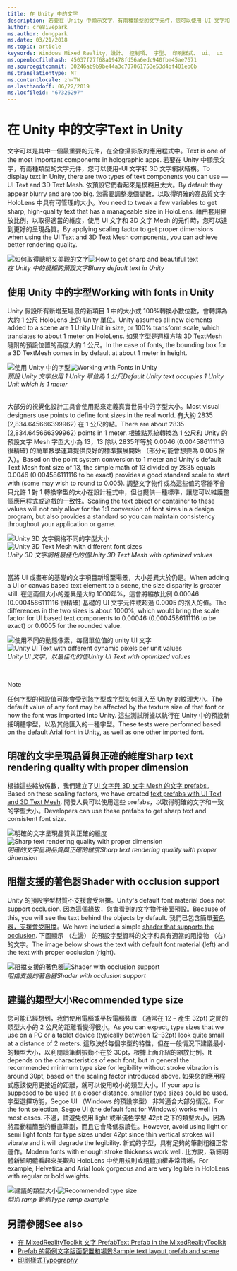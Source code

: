 ```yaml
---
title: 在 Unity 中的文字
description: 若要在 Unity 中顯示文字，有兩種類型的文字元件，您可以使用-UI 文字和 3D 文字網狀結構。
author: cre8ivepark
ms.author: dongpark
ms.date: 03/21/2018
ms.topic: article
keywords: Windows Mixed Reality，設計、 控制項、 字型、 印刷樣式、 ui、 ux
ms.openlocfilehash: 45037f27f68a19478fd56a6edc940fbe45ae7671
ms.sourcegitcommit: 30246ab9b9be44a3c707061753e53d4bf401eb6b
ms.translationtype: MT
ms.contentlocale: zh-TW
ms.lasthandoff: 06/22/2019
ms.locfileid: "67326297"
---
```

# <a name="text-in-unity"></a><span data-ttu-id="f98db-104">在 Unity 中的文字</span><span class="sxs-lookup"><span data-stu-id="f98db-104">Text in Unity</span></span>

<span data-ttu-id="f98db-105">文字可以是其中一個最重要的元件，在全像攝影版的應用程式中。</span><span class="sxs-lookup"><span data-stu-id="f98db-105">Text is one of the most important components in holographic apps.</span></span> <span data-ttu-id="f98db-106">若要在 Unity 中顯示文字，有兩種類型的文字元件，您可以使用-UI 文字和 3D 文字網狀結構。</span><span class="sxs-lookup"><span data-stu-id="f98db-106">To display text in Unity, there are two types of text components you can use — UI Text and 3D Text Mesh.</span></span> <span data-ttu-id="f98db-107">依預設它們看起來是模糊且太大。</span><span class="sxs-lookup"><span data-stu-id="f98db-107">By default they appear blurry and are too big.</span></span> <span data-ttu-id="f98db-108">您需要調整幾個變數，以取得明確的高品質文字 HoloLens 中具有可管理的大小。</span><span class="sxs-lookup"><span data-stu-id="f98db-108">You need to tweak a few variables to get sharp, high-quality text that has a manageable size in HoloLens.</span></span> <span data-ttu-id="f98db-109">藉由套用縮放比例，以取得適當的維度，使用 UI 文字和 3D 文字 Mesh 的元件時，您可以達到更好的呈現品質。</span><span class="sxs-lookup"><span data-stu-id="f98db-109">By applying scaling factor to get proper dimensions when using the UI Text and 3D Text Mesh components, you can achieve better rendering quality.</span></span>

<span data-ttu-id="f98db-110">![如何取得聰明又美觀的文字](images/hug-text-02-640px.png)</span><span class="sxs-lookup"><span data-stu-id="f98db-110">![How to get sharp and beautiful text](images/hug-text-02-640px.png)</span></span><br>
<span data-ttu-id="f98db-111">*在 Unity 中的模糊的預設文字*</span><span class="sxs-lookup"><span data-stu-id="f98db-111">*Blurry default text in Unity*</span></span>

## <a name="working-with-fonts-in-unity"></a><span data-ttu-id="f98db-112">使用 Unity 中的字型</span><span class="sxs-lookup"><span data-stu-id="f98db-112">Working with fonts in Unity</span></span>

<span data-ttu-id="f98db-113">Unity 假設所有新增至場景的新項目 1 中的大小或 100%轉換小數位數，會轉譯為大約 1 公尺 HoloLens 上的 Unity 單位。</span><span class="sxs-lookup"><span data-stu-id="f98db-113">Unity assumes all new elements added to a scene are 1 Unity Unit in size, or 100% transform scale, which translates to about 1 meter on HoloLens.</span></span> <span data-ttu-id="f98db-114">如果字型是週框方塊 3D TextMesh 隨附的預設位置的高度大約 1 公尺。</span><span class="sxs-lookup"><span data-stu-id="f98db-114">In the case of fonts, the bounding box for a 3D TextMesh comes in by default at about 1 meter in height.</span></span>

<span data-ttu-id="f98db-115">![使用 Unity 中的字型](images/640px-hug-text-03.png)</span><span class="sxs-lookup"><span data-stu-id="f98db-115">![Working with Fonts in Unity](images/640px-hug-text-03.png)</span></span><br>
<span data-ttu-id="f98db-116">*預設 Unity 文字佔用 1 Unity 單位為 1 公尺*</span><span class="sxs-lookup"><span data-stu-id="f98db-116">*Default Unity text occupies 1 Unity Unit which is 1 meter*</span></span>

<br>
<span data-ttu-id="f98db-117">大部分的視覺化設計工具會使用點來定義真實世界中的字型大小。</span><span class="sxs-lookup"><span data-stu-id="f98db-117">Most visual designers use points to define font sizes in the real world.</span></span> <span data-ttu-id="f98db-118">有大約 2835 (2,834.645666399962) 在 1 公尺的點。</span><span class="sxs-lookup"><span data-stu-id="f98db-118">There are about 2835 (2,834.645666399962) points in 1 meter.</span></span> <span data-ttu-id="f98db-119">根據點系統轉換為 1 公尺和 Unity 的預設文字 Mesh 字型大小為 13，13 除以 2835年等於 0.0046 (0.004586111116 很精確) 的簡單數學運算提供良好的標準擴展開始 （部分可能會想要為 0.005 捨入）。</span><span class="sxs-lookup"><span data-stu-id="f98db-119">Based on the point system conversion to 1 meter and Unity's default Text Mesh font size of 13, the simple math of 13 divided by 2835 equals 0.0046 (0.004586111116 to be exact) provides a good standard scale to start with (some may wish to round to 0.005).</span></span> <span data-ttu-id="f98db-120">調整文字物件或為這些值的容器不會只允許 1 對 1 轉換字型的大小在設計程式中，但也提供一種標準，讓您可以維護整個應用程式或遊戲的一致性。</span><span class="sxs-lookup"><span data-stu-id="f98db-120">Scaling the text object or container to these values will not only allow for the 1:1 conversion of font sizes in a design program, but also provides a standard so you can maintain consistency throughout your application or game.</span></span>

<span data-ttu-id="f98db-121">![Unity 3D 文字網格不同的字型大小](images/hug-text-05-1000px.png)</span><span class="sxs-lookup"><span data-stu-id="f98db-121">![Unity 3D Text Mesh with different font sizes](images/hug-text-05-1000px.png)</span></span><br>
<span data-ttu-id="f98db-122">*Unity 3D 文字網格最佳化的值*</span><span class="sxs-lookup"><span data-stu-id="f98db-122">*Unity 3D Text Mesh with optimized values*</span></span>

<br>
<span data-ttu-id="f98db-123">當將 UI 或畫布的基礎的文字項目新增至場景，大小差異大於仍是。</span><span class="sxs-lookup"><span data-stu-id="f98db-123">When adding a UI or canvas based text element to a scene, the size disparity is greater still.</span></span> <span data-ttu-id="f98db-124">在這兩個大小的差異是大約 1000年%，這會將縮放比例 0.00046 (0.0004586111116 很精確) 基礎的 UI 文字元件或超過 0.0005 的捨入的值。</span><span class="sxs-lookup"><span data-stu-id="f98db-124">The differences in the two sizes is about 1000%, which would bring the scale factor for UI based text components to 0.00046 (0.0004586111116 to be exact) or 0.0005 for the rounded value.</span></span>

<span data-ttu-id="f98db-125">![使用不同的動態像素，每個單位值的 unity UI 文字](images/hug-text-04-1000px.png)</span><span class="sxs-lookup"><span data-stu-id="f98db-125">![Unity UI Text with different dynamic pixels per unit values](images/hug-text-04-1000px.png)</span></span><br>
<span data-ttu-id="f98db-126">*Unity UI 文字，以最佳化的值*</span><span class="sxs-lookup"><span data-stu-id="f98db-126">*Unity UI Text with optimized values*</span></span>

<br>

>[!NOTE]
><span data-ttu-id="f98db-127">任何字型的預設值可能會受到該字型或字型如何匯入至 Unity 的紋理大小。</span><span class="sxs-lookup"><span data-stu-id="f98db-127">The default value of any font may be affected by the texture size of that font or how the font was imported into Unity.</span></span> <span data-ttu-id="f98db-128">這些測試所據以執行在 Unity 中的預設新細明體字型，以及其他匯入的一種字型。</span><span class="sxs-lookup"><span data-stu-id="f98db-128">These tests were performed based on the default Arial font in Unity, as well as one other imported font.</span></span>

## <a name="sharp-text-rendering-quality-with-proper-dimension"></a><span data-ttu-id="f98db-129">明確的文字呈現品質與正確的維度</span><span class="sxs-lookup"><span data-stu-id="f98db-129">Sharp text rendering quality with proper dimension</span></span>

<span data-ttu-id="f98db-130">根據這些縮放係數，我們建立了[UI 文字與 3D 文字 Mesh 的文字 prefabs](https://github.com/microsoft/MixedRealityToolkit-Unity/tree/mrtk_development/Assets/MixedRealityToolkit.SDK/StandardAssets/Prefabs/Text)。</span><span class="sxs-lookup"><span data-stu-id="f98db-130">Based on these scaling factors, we have created [text prefabs with UI Text and 3D Text Mesh](https://github.com/microsoft/MixedRealityToolkit-Unity/tree/mrtk_development/Assets/MixedRealityToolkit.SDK/StandardAssets/Prefabs/Text).</span></span> <span data-ttu-id="f98db-131">開發人員可以使用這些 prefabs，以取得明確的文字和一致的字型大小。</span><span class="sxs-lookup"><span data-stu-id="f98db-131">Developers can use these prefabs to get sharp text and consistent font size.</span></span>

<span data-ttu-id="f98db-132">![明確的文字呈現品質與正確的維度](images/hug-text-06-1000px.png)</span><span class="sxs-lookup"><span data-stu-id="f98db-132">![Sharp text rendering quality with proper dimension](images/hug-text-06-1000px.png)</span></span><br>
<span data-ttu-id="f98db-133">*明確的文字呈現品質與正確的維度*</span><span class="sxs-lookup"><span data-stu-id="f98db-133">*Sharp text rendering quality with proper dimension*</span></span>

## <a name="shader-with-occlusion-support"></a><span data-ttu-id="f98db-134">阻擋支援的著色器</span><span class="sxs-lookup"><span data-stu-id="f98db-134">Shader with occlusion support</span></span>

<span data-ttu-id="f98db-135">Unity 的預設字型材質不支援會受阻擋。</span><span class="sxs-lookup"><span data-stu-id="f98db-135">Unity's default font material does not support occlusion.</span></span> <span data-ttu-id="f98db-136">因為這個緣故，您會看到的文字物件後面預設。</span><span class="sxs-lookup"><span data-stu-id="f98db-136">Because of this, you will see the text behind the objects by default.</span></span> <span data-ttu-id="f98db-137">我們已包含簡單[著色器，支援會受阻擋](https://github.com/Microsoft/MixedRealityToolkit-Unity/tree/htk_release/Assets/HoloToolkit/UX/Shaders)。</span><span class="sxs-lookup"><span data-stu-id="f98db-137">We have included a simple [shader that supports the occlusion](https://github.com/Microsoft/MixedRealityToolkit-Unity/tree/htk_release/Assets/HoloToolkit/UX/Shaders).</span></span> <span data-ttu-id="f98db-138">下圖顯示 （左邊） 的預設字型資料的文字和具有適當的阻擋物 （右） 的文字。</span><span class="sxs-lookup"><span data-stu-id="f98db-138">The image below shows the text with default font material (left) and the text with proper occlusion (right).</span></span>

<span data-ttu-id="f98db-139">![阻擋支援的著色器](images/hug-text-07-1000px.png)</span><span class="sxs-lookup"><span data-stu-id="f98db-139">![Shader with occlusion support](images/hug-text-07-1000px.png)</span></span><br>
<span data-ttu-id="f98db-140">*阻擋支援的著色器*</span><span class="sxs-lookup"><span data-stu-id="f98db-140">*Shader with occlusion support*</span></span>

## <a name="recommended-type-size"></a><span data-ttu-id="f98db-141">建議的類型大小</span><span class="sxs-lookup"><span data-stu-id="f98db-141">Recommended type size</span></span>

<span data-ttu-id="f98db-142">您可能已經想到，我們使用電腦或平板電腦裝置 （通常在 12 – 產生 32pt) 之間的類型大小的 2 公尺的距離看變得很小。</span><span class="sxs-lookup"><span data-stu-id="f98db-142">As you can expect, type sizes that we use on a PC or a tablet device (typically between 12–32pt) look quite small at a distance of 2 meters.</span></span> <span data-ttu-id="f98db-143">這取決於每個字型的特性，但在一般情況下建議最小的類型大小，以利閱讀筆劃振動不在於 30pt，根據上面介紹的縮放比例。</span><span class="sxs-lookup"><span data-stu-id="f98db-143">It depends on the characteristics of each font, but in general the recommended minimum type size for legibility without stroke vibration is around 30pt, based on the scaling factor introduced above.</span></span> <span data-ttu-id="f98db-144">如果您的應用程式應該使用更接近的距離，就可以使用較小的類型大小。</span><span class="sxs-lookup"><span data-stu-id="f98db-144">If your app is supposed to be used at a closer distance, smaller type sizes could be used.</span></span> <span data-ttu-id="f98db-145">字型選擇功能，Segoe UI （Windows 的預設字型） 非常適合大部分情況。</span><span class="sxs-lookup"><span data-stu-id="f98db-145">For the font selection, Segoe UI (the default font for Windows) works well in most cases.</span></span> <span data-ttu-id="f98db-146">不過，請避免使用 light 或半淺色字型 42pt 之下的類型大小，因為將震動精簡型的垂直筆劃，而且它會降低易讀性。</span><span class="sxs-lookup"><span data-stu-id="f98db-146">However, avoid using light or semi light fonts for type sizes under 42pt since thin vertical strokes will vibrate and it will degrade the legibility.</span></span> <span data-ttu-id="f98db-147">新式的字型，具有足夠的筆劃粗細正常運作。</span><span class="sxs-lookup"><span data-stu-id="f98db-147">Modern fonts with enough stroke thickness work well.</span></span> <span data-ttu-id="f98db-148">比方說，新細明體新細明體看起來美觀和 HoloLens 中使用規則或粗體加權非常清晰。</span><span class="sxs-lookup"><span data-stu-id="f98db-148">For example, Helvetica and Arial look gorgeous and are very legible in HoloLens with regular or bold weights.</span></span>

<span data-ttu-id="f98db-149">![建議的類型大小](images/hug-text-08-1000px.png)</span><span class="sxs-lookup"><span data-stu-id="f98db-149">![Recommended type size](images/hug-text-08-1000px.png)</span></span><br>
<span data-ttu-id="f98db-150">*型別 ramp 範例*</span><span class="sxs-lookup"><span data-stu-id="f98db-150">*Type ramp example*</span></span>

## <a name="see-also"></a><span data-ttu-id="f98db-151">另請參閱</span><span class="sxs-lookup"><span data-stu-id="f98db-151">See also</span></span>

* [<span data-ttu-id="f98db-152">在 MixedRealityToolkit 文字 Prefab</span><span class="sxs-lookup"><span data-stu-id="f98db-152">Text Prefab in the MixedRealityToolkit</span></span>](https://github.com/Microsoft/MixedRealityToolkit-Unity/tree/htk_release/Assets/HoloToolkit/UX/Prefabs)
* [<span data-ttu-id="f98db-153">Prefab 的範例文字版面配置和場景</span><span class="sxs-lookup"><span data-stu-id="f98db-153">Sample text layout prefab and scene</span></span>](https://github.com/Microsoft/MixedRealityToolkit-Unity/tree/htk_release/Assets/HoloToolkit-Examples/UX/Scenes)
* [<span data-ttu-id="f98db-154">印刷樣式</span><span class="sxs-lookup"><span data-stu-id="f98db-154">Typography</span></span>](typography.md)

 
